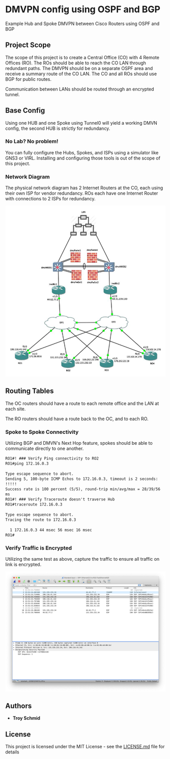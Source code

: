 # DMVPN config using OSPF and BGP

Example Hub and Spoke DMVPN between Cisco Routers using OSPF and BGP

## Project Scope

The scope of this project is to create a Central Office (CO) with 4 Remote Offices (RO).  The ROs should be able to reach the CO LAN through redundant paths.  The DMVPN should be on a separate OSPF area and receive a summary route of the CO LAN. The CO and all ROs should use BGP for public routes.

Communication between LANs should be routed through an encrypted tunnel.

## Base Config

Using one HUB and one Spoke using Tunnel0 will yield a working DMVN config, the second HUB is strictly for redundancy.

### No Lab?  No problem!

You can fully configure the Hubs, Spokes, and ISPs using a simulator like GNS3 or VIRL.  Installing and configuring those tools is out of the scope of this project.

### Network Diagram

The physical network diagram has 2 Internet Routers at the CO, each using their own ISP for vendor redundancy.  ROs each have one Internet Router with connections to 2 ISPs for redundancy.

![alt networkDiagram](https://github.com/lileddie/dmvpn/blob/tschmid-complete-DC/images/DMVN-diagram.jpeg)

## Routing Tables

The OC routers should have a route to each remote office and the LAN at each site.



The RO routers should have a route back to the OC, and to each RO.



### Spoke to Spoke Connectivity

Utilizing BGP and DMVN's Next Hop feature, spokes should be able to communicate directly to one another.

```
RO1#! ### Verify Ping connectivity to RO2
RO1#ping 172.16.0.3                      

Type escape sequence to abort.
Sending 5, 100-byte ICMP Echos to 172.16.0.3, timeout is 2 seconds:
!!!!!
Success rate is 100 percent (5/5), round-trip min/avg/max = 28/39/56 ms
RO1#! ### Verify Traceroute doesn't traverse Hub
RO1#traceroute 172.16.0.3

Type escape sequence to abort.
Tracing the route to 172.16.0.3

  1 172.16.0.3 44 msec 56 msec 16 msec
RO1#
```

### Verify Traffic is Encrypted

Utilizing the same test as above, capture the traffic to ensure all traffic on link is encrypted.

![alt packetCapture](https://github.com/lileddie/dmvpn/blob/tschmid-complete-DC/images/wireshark.png)

## Authors

* **Troy Schmid**

## License

This project is licensed under the MIT License - see the [LICENSE.md](LICENSE.md) file for details
